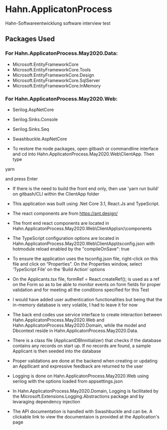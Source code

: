 # Hahn.ApplicatonProcess
 Hahn-Softwareentwicklung software interview test
 
 ## Packages Used
 
### For Hahn.ApplicatonProcess.May2020.Data:
- Microsoft.EntityFrameworkCore
- Microsoft.EntityFrameworkCore.Tools
- Microsoft.EntityFrameworkCore.Design
- Microsoft.EntityFrameworkCore.SqlServer 
- Microsoft.EntityFrameworkCore.InMemory

### For Hahn.ApplicatonProcess.May2020.Web:
- Serilog.AspNetCore
- Serilog.Sinks.Console
- Serilog.Sinks.Seq
- Swashbuckle.AspNetCore

- To restore the node packages, open gitbash or commandline interface and cd into Hahn.ApplicatonProcess.May2020.Web\ClientApp. Then type

yarn

and press Enter

- If there is the need to build the front end only, then use 'yarn run build' on gitbash/CLI within the ClientApp folder
 
-	This application was built using .Net Core 3.1, React.Js and TypeScript.
-	The react components are from https://ant.design/
-	The front end react components are located in Hahn.ApplicatonProcess.May2020.Web\ClientApp\src\components
-	The TypeScript configuration options are located in Hahn.ApplicatonProcess.May2020.Web\ClientApp\tsconfig.json with hotmodule reload enabled by the "compileOnSave": true
-	To ensure the application uses the tsconfig.json file, right-click on this file and click on “Properties”. On the Properties window, select ‘TypeScript File’ on the ‘Build Action’ options
-	On the Applicants.tsx file, formRef = React.createRef<FormInstance>(); is used as a ref on the Form so as to be able to monitor events on form fields for proper validation and for meeting all the conditions specified for this Test
-	I would have added user authentication functionalities but being that the in-memory database is very volatile, I had to leave it for now
-	The back end codes use service interface to create interaction between Hahn.ApplicatonProcess.May2020.Web and Hahn.ApplicatonProcess.May2020.Domain, while the model and Dbcontext reside in Hahn.ApplicatonProcess.May2020.Data.
-	There is a class file (ApplicantDBInnitializer) that checks if the database contains any records on start up. If no records are found, a sample Applicant is then seeded into the database

-	Proper validations are done at the backend when creating or updating an Appllicant and expressive feedback are returned to the user

- Logging is done on Hahn.ApplicatonProcess.May2020.Web using serilog with the options loaded from appsettings.json

- In Hahn.ApplicatonProcess.May2020.Domain, Logging is facilitated by the Microsoft.Extensions.Logging.Abstractions package and by levaraging dependency injection

- The API documentation is handled with Swashbuckle and can be. A clickable link to view the documentaion is provided at the Application's page 
